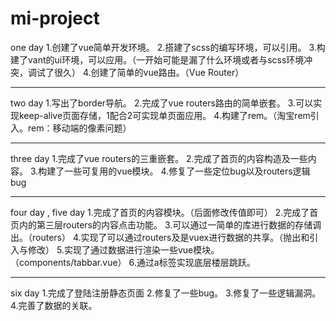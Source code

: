 # mi-project
one day
1.创建了vue简单开发环境。
2.搭建了scss的编写环境，可以引用。
3.构建了vant的ui环境，可以应用。（一开始可能是漏了什么环境或者与scss环境冲突，调试了很久）
4.创建了简单的vue路由。（Vue Router）
_______________
two day
1.写出了border导航。
2.完成了vue routers路由的简单嵌套。
3.可以实现keep-alive页面存储，1配合2可实现单页面应用。
4.构建了rem。（淘宝rem引入。rem：移动端的像素问题）
_______________
three day
1.完成了vue routers的三重嵌套。
2.完成了首页的内容构造及一些内容。
3.构建了一些可复用的vue模块。
4.修复了一些定位bug以及routers逻辑bug
_______________
four day , five day
1.完成了首页的内容模块。（后面修改传值即可）
2.完成了首页内的第三层routers的内容点击功能。
3.可以通过一简单的库进行数据的存储调出。（routers）
4.实现了可以通过routers及是vuex进行数据的共享。（抛出和引入与修改）
5.实现了通过数据进行渲染一些vue模块。（components/tabbar.vue）
6.通过a标签实现底层楼层跳跃。
_______________
six day
1.完成了登陆注册静态页面
2.修复了一些bug。
3.修复了一些逻辑漏洞。
4.完善了数据的关联。